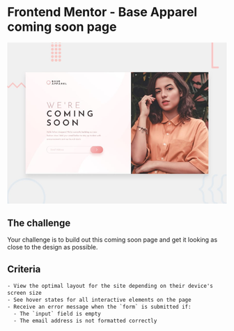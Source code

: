 # Frontend Mentor - Base Apparel coming soon page

![Design preview for the Base Apparel coming soon page coding challenge](./design/desktop-preview.jpg)

## The challenge

Your challenge is to build out this coming soon page and get it looking as close to the design as possible.


## Criteria
```
- View the optimal layout for the site depending on their device's screen size
- See hover states for all interactive elements on the page
- Receive an error message when the `form` is submitted if:
  - The `input` field is empty
  - The email address is not formatted correctly
  ```

